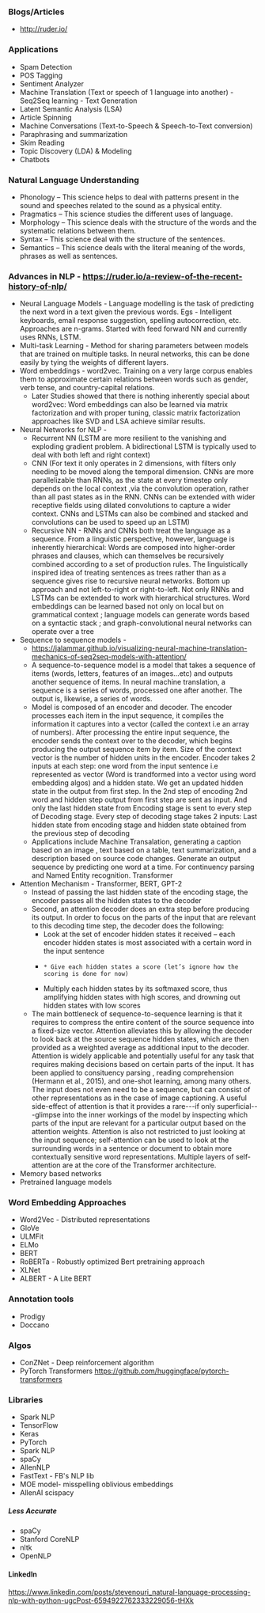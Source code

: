 ### Blogs/Articles
* http://ruder.io/

### Applications
* Spam Detection
* POS Tagging
* Sentiment Analyzer
* Machine Translation (Text or speech of 1 language into another) - Seq2Seq learning - Text Generation
* Latent Semantic Analysis (LSA)
* Article Spinning
* Machine Conversations (Text-to-Speech & Speech-to-Text conversion)
* Paraphrasing and summarization
* Skim Reading
* Topic Discovery (LDA) & Modeling 
* Chatbots

### Natural Language Understanding
* Phonology – This science helps to deal with patterns present in the sound and speeches related to the sound as a physical entity. 
* Pragmatics – This science studies the different uses of language.
* Morphology – This science deals with the structure of the words and the systematic relations between them.
* Syntax – This science deal with the structure of the sentences.
* Semantics – This science deals with the literal meaning of the words, phrases as well as sentences.

### Advances in NLP - https://ruder.io/a-review-of-the-recent-history-of-nlp/
* Neural Language Models - Language modelling is the task of predicting the next word in a text given the previous words. Egs - Intelligent keyboards, email response suggestion, spelling autocorrection, etc. Approaches are n-grams. Started with feed forward NN and currently uses RNNs, LSTM. 
* Multi-task Learning - Method for sharing parameters between models that are trained on multiple tasks. In neural networks, this can be done easily by tying the weights of different layers.
* Word embeddings - word2vec. Training on a very large corpus enables them to approximate certain relations between words such as gender, verb tense, and country-capital relations. </br>
  * Later Studies showed that there is nothing inherently special about word2vec: Word embeddings can also be learned via matrix factorization and with proper tuning, classic matrix factorization approaches like SVD and LSA achieve similar results.
* Neural Networks for NLP - 
  * Recurrent NN (LSTM are more resilient to the vanishing and exploding gradient problem. A bidirectional LSTM is typically used to deal with both left and right context)
  * CNN (For text it only operates in 2 dimensions, with filters only needing to be moved along the temporal dimension. CNNs are more parallelizable than RNNs, as the state at every timestep only depends on the local context ,via the convolution operation, rather than all past states as in the RNN. CNNs can be extended with wider receptive fields using dilated convolutions to capture a wider context. CNNs and LSTMs can also be combined and stacked and convolutions can be used to speed up an LSTM) 
  * Recursive NN - RNNs and CNNs both treat the language as a sequence. From a linguistic perspective, however, language is inherently hierarchical: Words are composed into higher-order phrases and clauses, which can themselves be recursively combined according to a set of production rules. The linguistically inspired idea of treating sentences as trees rather than as a sequence gives rise to recursive neural networks. Bottom up approach and not left-to-right or right-to-left. Not only RNNs and LSTMs can be extended to work with hierarchical structures. Word embeddings can be learned based not only on local but on grammatical context ; language models can generate words based on a syntactic stack ; and graph-convolutional neural networks can operate over a tree 
* Sequence to sequence models -
  * https://jalammar.github.io/visualizing-neural-machine-translation-mechanics-of-seq2seq-models-with-attention/
  * A sequence-to-sequence model is a model that takes a sequence of items (words, letters, features of an images…etc) and outputs another sequence of items. In neural machine translation, a sequence is a series of words, processed one after another. The output is, likewise, a series of words. 
  * Model is composed of an encoder and decoder. The encoder processes each item in the input sequence, it compiles the information it captures into a vector (called the context i.e an array of numbers). After processing the entire input sequence, the encoder sends the context over to the decoder, which begins producing the output sequence item by item. Size of the context vector is the number of hidden units in the encoder. Encoder takes 2 inputs at each step: one word from the input sentence i.e represented as vector (Word is trandformed into a vector using word embedding algos) and a hidden state. We get an updated hidden state in the output from first step. In the 2nd step of encoding 2nd word and hidden step output from first step are sent as input. And only the last hidden state from Encoding stage is sent to every step of Decoding stage. Every step of decoding stage takes 2 inputs: Last hidden state from encoding stage and hidden state obtained from the previous step of decoding 
  * Applications include Machine Transalation, generating a caption based on an image , text based on a table, text summarization, and a description based on source code changes.   Generate an output sequence by predicting one word at a time. For continuency parsing and Named Entity recognition. Transformer 
* Attention Mechanism - Transformer, BERT, GPT-2 </br>
  * Instead of passing the last hidden state of the encoding stage, the encoder passes all the hidden states to the decoder
  * Second, an attention decoder does an extra step before producing its output. In order to focus on the parts of the input that are relevant to this decoding time step, the decoder does the following:
    * Look at the set of encoder hidden states it received – each encoder hidden states is most associated with a certain word in the input sentence
    *     * Give each hidden states a score (let’s ignore how the scoring is done for now)
    * Multiply each hidden states by its softmaxed score, thus amplifying hidden states with high scores, and drowning out hidden states with low scores
  * The main bottleneck of sequence-to-sequence learning is that it requires to compress the entire content of the source sequence into a fixed-size vector. Attention alleviates this by allowing the decoder to look back at the source sequence hidden states, which are then provided as a weighted average as additional input to the decoder. Attention is widely applicable and potentially useful for any task that requires making decisions based on certain parts of the input. It has been applied to consituency parsing , reading comprehension (Hermann et al., 2015), and one-shot learning, among many others. The input does not even need to be a sequence, but can consist of other representations as in the case of image captioning. A useful side-effect of attention is that it provides a rare---if only superficial---glimpse into the inner workings of the model by inspecting which parts of the input are relevant for a particular output based on the attention weights. Attention is also not restricted to just looking at the input sequence; self-attention can be used to look at the surrounding words in a sentence or document to obtain more contextually sensitive word representations. Multiple layers of self-attention are at the core of the Transformer architecture.
* Memory based networks
* Pretrained language models



### Word Embedding Approaches
* Word2Vec - Distributed representations
* GloVe
* ULMFit
* ELMo
* BERT
* RoBERTa - Robustly optimized Bert pretraining approach
* XLNet
* ALBERT - A Lite BERT

### Annotation tools
* Prodigy
* Doccano



### Algos
* ConZNet - Deep reinforcement algorithm
* PyTorch Transformers https://github.com/huggingface/pytorch-transformers

### Libraries
* Spark NLP
* TensorFlow
* Keras
* PyTorch
* Spark NLP
* spaCy
* AllenNLP
* FastText - FB's NLP lib
* MOE model- misspelling oblivious embeddings
* AllenAI scispacy

##### Less Accurate 
* spaCy
* Stanford CoreNLP
* nltk
* OpenNLP

#### LinkedIn
https://www.linkedin.com/posts/stevenouri_natural-language-processing-nlp-with-python-ugcPost-6594922762333229056-tHXk










